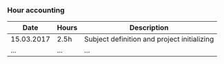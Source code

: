 ### Hour accounting
Date | Hours | Description
--------------- | ----- | ------
15.03.2017 | 2.5h | Subject definition and project initializing
... | ... | ...

